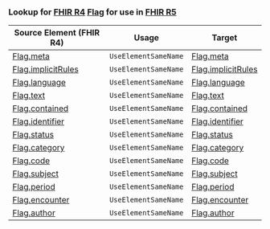 ### Lookup for [FHIR R4](https://hl7.org/fhir/R4/) [Flag](https://hl7.org/fhir/R4/Flag.html) for use in [FHIR R5](https://hl7.org/fhir/R5/)

| Source Element (FHIR R4) | Usage | Target |
| -------------- | ----- | ------ |
| [Flag.meta](https://hl7.org/fhir/R4/Flag.html#resource) | `UseElementSameName` | [Flag.meta](https://hl7.org/fhir/R5/Flag.html#resource) |
| [Flag.implicitRules](https://hl7.org/fhir/R4/Flag.html#resource) | `UseElementSameName` | [Flag.implicitRules](https://hl7.org/fhir/R5/Flag.html#resource) |
| [Flag.language](https://hl7.org/fhir/R4/Flag.html#resource) | `UseElementSameName` | [Flag.language](https://hl7.org/fhir/R5/Flag.html#resource) |
| [Flag.text](https://hl7.org/fhir/R4/Flag.html#resource) | `UseElementSameName` | [Flag.text](https://hl7.org/fhir/R5/Flag.html#resource) |
| [Flag.contained](https://hl7.org/fhir/R4/Flag.html#resource) | `UseElementSameName` | [Flag.contained](https://hl7.org/fhir/R5/Flag.html#resource) |
| [Flag.identifier](https://hl7.org/fhir/R4/Flag.html#resource) | `UseElementSameName` | [Flag.identifier](https://hl7.org/fhir/R5/Flag.html#resource) |
| [Flag.status](https://hl7.org/fhir/R4/Flag.html#resource) | `UseElementSameName` | [Flag.status](https://hl7.org/fhir/R5/Flag.html#resource) |
| [Flag.category](https://hl7.org/fhir/R4/Flag.html#resource) | `UseElementSameName` | [Flag.category](https://hl7.org/fhir/R5/Flag.html#resource) |
| [Flag.code](https://hl7.org/fhir/R4/Flag.html#resource) | `UseElementSameName` | [Flag.code](https://hl7.org/fhir/R5/Flag.html#resource) |
| [Flag.subject](https://hl7.org/fhir/R4/Flag.html#resource) | `UseElementSameName` | [Flag.subject](https://hl7.org/fhir/R5/Flag.html#resource) |
| [Flag.period](https://hl7.org/fhir/R4/Flag.html#resource) | `UseElementSameName` | [Flag.period](https://hl7.org/fhir/R5/Flag.html#resource) |
| [Flag.encounter](https://hl7.org/fhir/R4/Flag.html#resource) | `UseElementSameName` | [Flag.encounter](https://hl7.org/fhir/R5/Flag.html#resource) |
| [Flag.author](https://hl7.org/fhir/R4/Flag.html#resource) | `UseElementSameName` | [Flag.author](https://hl7.org/fhir/R5/Flag.html#resource) |

